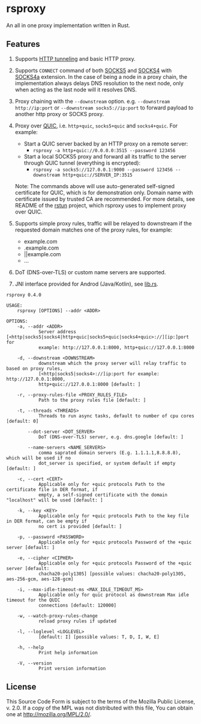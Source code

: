 rsproxy
=======

An all in one proxy implementation written in Rust.

Features
--------

1. Supports [HTTP tunneling](https://en.wikipedia.org/wiki/HTTP_tunnel) and basic HTTP proxy.
2. Supports `CONNECT` command of both [SOCKS5](https://www.rfc-editor.org/rfc/rfc1928) and [SOCKS4](https://www.openssh.com/txt/socks4.protocol) with [SOCKS4a](https://www.openssh.com/txt/socks4a.protocol) extension. In the case of being a node in a proxy chain, the implementation always delays DNS resolution to the next node, only when acting as the last node will it resolves DNS.
3. Proxy chaining with the `--downstream` option. e.g. `--downstream http://ip:port` or `--downstream socks5://ip:port` to forward payload to another http proxy or SOCKS proxy.
4. Proxy over [QUIC](https://quicwg.org/), i.e. `http+quic`, `socks5+quic` and `socks4+quic`. For example:
    * Start a QUIC server backed by an HTTP proxy on a remote server:
      * `rsproxy -a http+quic://0.0.0.0:3515 --password 123456`
    * Start a local SOCKS5 proxy and forward all its traffic to the server through QUIC tunnel (everything is encrypted):
      * `rsproxy -a socks5://127.0.0.1:9000 --password 123456 --downstream http+quic://SERVER_IP:3515`

    Note: The commands above will use auto-generated self-signed certificate for QUIC, which is for demonstration only. Domain name with certificate issued by trusted CA are recommended. For more details, see README of the [rstun](https://github.com/neevek/rstun) project, which rsproxy uses to implement proxy over QUIC.

5. Supports simple proxy rules, traffic will be relayed to downstream if the requested domain matches one of the proxy rules, for example:
    * example.com
    * .example.com
    * ||example.com
    * ...
6. DoT (DNS-over-TLS) or custom name servers are supported.
7. JNI interface provided for Androd (Java/Kotlin), see [lib.rs](https://github.com/neevek/rsproxy/blob/master/src/lib.rs).


```
rsproxy 0.4.0

USAGE:
    rsproxy [OPTIONS] --addr <ADDR>

OPTIONS:
    -a, --addr <ADDR>
            Server address [<http|socks5|socks4|http+quic|socks5+quic|socks4+quic>://][ip:]port for
            example: http://127.0.0.1:8000, http+quic://127.0.0.1:8000

    -d, --downstream <DOWNSTREAM>
            downstream which the proxy server will relay traffic to based on proxy rules,
            [<http|socks5|socks4>://]ip:port for example: http://127.0.0.1:8000,
            http+quic://127.0.0.1:8000 [default: ]

    -r, --proxy-rules-file <PROXY_RULES_FILE>
            Path to the proxy rules file [default: ]

    -t, --threads <THREADS>
            Threads to run async tasks, default to number of cpu cores [default: 0]

        --dot-server <DOT_SERVER>
            DoT (DNS-over-TLS) server, e.g. dns.google [default: ]

        --name-servers <NAME_SERVERS>
            comma saprated domain servers (E.g. 1.1.1.1,8.8.8.8), which will be used if no
            dot_server is specified, or system default if empty [default: ]

    -c, --cert <CERT>
            Applicable only for +quic protocols Path to the certificate file in DER format, if
            empty, a self-signed certificate with the domain "localhost" will be used [default: ]

    -k, --key <KEY>
            Applicable only for +quic protocols Path to the key file in DER format, can be empty if
            no cert is provided [default: ]

    -p, --password <PASSWORD>
            Applicable only for +quic protocols Password of the +quic server [default: ]

    -e, --cipher <CIPHER>
            Applicable only for +quic protocols Password of the +quic server [default:
            chacha20-poly1305] [possible values: chacha20-poly1305, aes-256-gcm, aes-128-gcm]

    -i, --max-idle-timeout-ms <MAX_IDLE_TIMEOUT_MS>
            Applicable only for quic protocol as downstream Max idle timeout for the QUIC
            connections [default: 120000]

    -w, --watch-proxy-rules-change
            reload proxy rules if updated

    -l, --loglevel <LOGLEVEL>
            [default: I] [possible values: T, D, I, W, E]

    -h, --help
            Print help information

    -V, --version
            Print version information
```

License
-------

This Source Code Form is subject to the terms of the Mozilla Public
License, v. 2.0. If a copy of the MPL was not distributed with this
file, You can obtain one at http://mozilla.org/MPL/2.0/.
